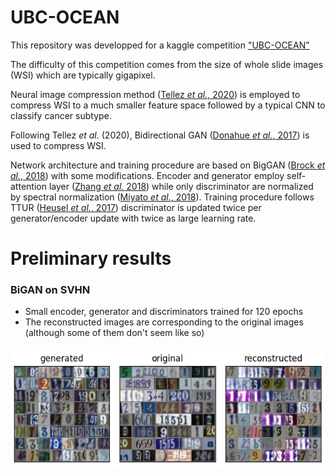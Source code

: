 # UBC-OCEAN

This repository was developped for a kaggle competition ["UBC-OCEAN"](https://www.kaggle.com/competitions/UBC-OCEAN)

The difficulty of this competition comes from the size of whole slide images (WSI) which are typically gigapixel.

Neural image compression method ([Tellez *et al.*, 2020](https://arxiv.org/abs/1811.02840)) is employed to compress WSI to a much smaller feature space followed by a typical CNN to classify cancer subtype.

Following Tellez *et al.* (2020), Bidirectional GAN ([Donahue *et al.*, 2017](https://arxiv.org/abs/1605.09782)) is used to compress WSI.

Network architecture and training procedure are based on BigGAN ([Brock *et al.*, 2018](https://arxiv.org/abs/1809.11096)) with some modifications. Encoder and generator employ self-attention layer ([Zhang *et al.* 2018](https://arxiv.org/abs/1805.08318)) while only discriminator are normalized by spectral normalization ([Miyato *et al.*, 2018](https://arxiv.org/abs/1802.05957)).
Training procedure follows TTUR ([Heusel *et al.*, 2017](https://arxiv.org/abs/1706.08500)) discriminator is updated twice per generator/encoder update with twice as large learning rate.

# Preliminary results

### BiGAN on SVHN
* Small encoder, generator and discriminators trained for 120 epochs
* The reconstructed images are corresponding to the original images (although some of them don't seem like so)

<img src="asset/epoch120_rec-loss0.309.png">

